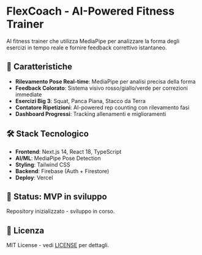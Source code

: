 # FlexCoach - AI-Powered Fitness Trainer

AI fitness trainer che utilizza MediaPipe per analizzare la forma degli esercizi in tempo reale e fornire feedback correttivo istantaneo.

## 🚀 Caratteristiche

- **Rilevamento Pose Real-time**: MediaPipe per analisi precisa della forma
- **Feedback Colorato**: Sistema visivo rosso/giallo/verde per correzioni immediate
- **Esercizi Big 3**: Squat, Panca Piana, Stacco da Terra
- **Contatore Ripetizioni**: AI-powered rep counting con rilevamento fasi
- **Dashboard Progressi**: Tracking allenamenti e miglioramenti

## 🛠️ Stack Tecnologico

- **Frontend**: Next.js 14, React 18, TypeScript
- **AI/ML**: MediaPipe Pose Detection
- **Styling**: Tailwind CSS  
- **Backend**: Firebase (Auth + Firestore)
- **Deploy**: Vercel

## 🎯 Status: MVP in sviluppo

Repository inizializzato - sviluppo in corso.

## 📄 Licenza

MIT License - vedi [LICENSE](LICENSE) per dettagli.
